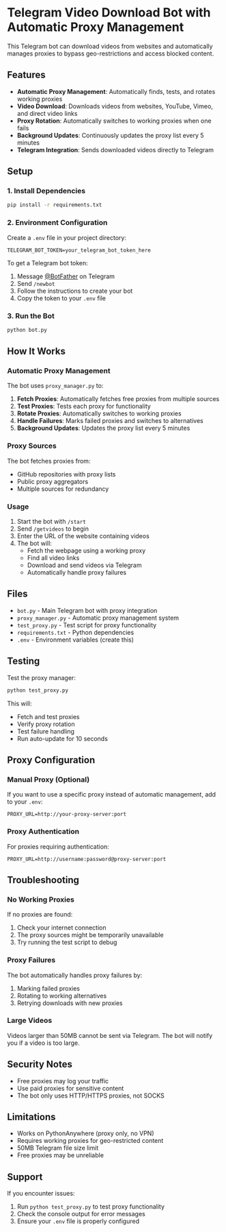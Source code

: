 # Telegram Video Download Bot with Automatic Proxy Management

This Telegram bot can download videos from websites and automatically manages proxies to bypass geo-restrictions and access blocked content.

## Features

- **Automatic Proxy Management**: Automatically finds, tests, and rotates working proxies
- **Video Download**: Downloads videos from websites, YouTube, Vimeo, and direct video links
- **Proxy Rotation**: Automatically switches to working proxies when one fails
- **Background Updates**: Continuously updates the proxy list every 5 minutes
- **Telegram Integration**: Sends downloaded videos directly to Telegram

## Setup

### 1. Install Dependencies

```bash
pip install -r requirements.txt
```

### 2. Environment Configuration

Create a `.env` file in your project directory:

```env
TELEGRAM_BOT_TOKEN=your_telegram_bot_token_here
```

To get a Telegram bot token:
1. Message [@BotFather](https://t.me/botfather) on Telegram
2. Send `/newbot`
3. Follow the instructions to create your bot
4. Copy the token to your `.env` file

### 3. Run the Bot

```bash
python bot.py
```

## How It Works

### Automatic Proxy Management

The bot uses `proxy_manager.py` to:

1. **Fetch Proxies**: Automatically fetches free proxies from multiple sources
2. **Test Proxies**: Tests each proxy for functionality
3. **Rotate Proxies**: Automatically switches to working proxies
4. **Handle Failures**: Marks failed proxies and switches to alternatives
5. **Background Updates**: Updates the proxy list every 5 minutes

### Proxy Sources

The bot fetches proxies from:
- GitHub repositories with proxy lists
- Public proxy aggregators
- Multiple sources for redundancy

### Usage

1. Start the bot with `/start`
2. Send `/getvideos` to begin
3. Enter the URL of the website containing videos
4. The bot will:
   - Fetch the webpage using a working proxy
   - Find all video links
   - Download and send videos via Telegram
   - Automatically handle proxy failures

## Files

- `bot.py` - Main Telegram bot with proxy integration
- `proxy_manager.py` - Automatic proxy management system
- `test_proxy.py` - Test script for proxy functionality
- `requirements.txt` - Python dependencies
- `.env` - Environment variables (create this)

## Testing

Test the proxy manager:

```bash
python test_proxy.py
```

This will:
- Fetch and test proxies
- Verify proxy rotation
- Test failure handling
- Run auto-update for 10 seconds

## Proxy Configuration

### Manual Proxy (Optional)

If you want to use a specific proxy instead of automatic management, add to your `.env`:

```env
PROXY_URL=http://your-proxy-server:port
```

### Proxy Authentication

For proxies requiring authentication:

```env
PROXY_URL=http://username:password@proxy-server:port
```

## Troubleshooting

### No Working Proxies

If no proxies are found:
1. Check your internet connection
2. The proxy sources might be temporarily unavailable
3. Try running the test script to debug

### Proxy Failures

The bot automatically handles proxy failures by:
1. Marking failed proxies
2. Rotating to working alternatives
3. Retrying downloads with new proxies

### Large Videos

Videos larger than 50MB cannot be sent via Telegram. The bot will notify you if a video is too large.

## Security Notes

- Free proxies may log your traffic
- Use paid proxies for sensitive content
- The bot only uses HTTP/HTTPS proxies, not SOCKS

## Limitations

- Works on PythonAnywhere (proxy only, no VPN)
- Requires working proxies for geo-restricted content
- 50MB Telegram file size limit
- Free proxies may be unreliable

## Support

If you encounter issues:
1. Run `python test_proxy.py` to test proxy functionality
2. Check the console output for error messages
3. Ensure your `.env` file is properly configured 